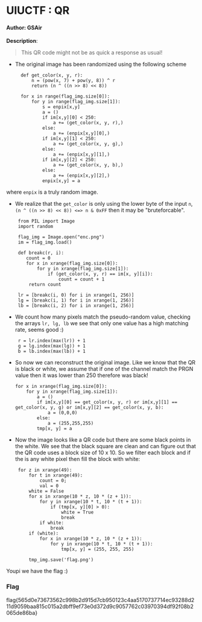 # UIUCTF : QR

#### Author: GSAir

**Description**:
> This QR code might not be as quick a response as usual!

- The original image has been randomized using the following scheme

        def get_color(x, y, r):
            n = (pow(x, 7) + pow(y, 8)) ^ r
            return (n ^ ((n >> 8) << 8))

        for x in range(flag_img.size[0]):
            for y in range(flag_img.size[1]):
                s = enpix[x,y]
                a = ()
                if im[x,y][0] < 250:
                    a += (get_color(x, y, r),)
                else:
                    a += (enpix[x,y][0],)
                if im[x,y][1] < 250:
                    a += (get_color(x, y, g),)
                else:
                    a += (enpix[x,y][1],)
                if im[x,y][2] < 250:
                    a += (get_color(x, y, b),)
                else:
                    a += (enpix[x,y][2],)
                enpix[x,y] = a


where `enpix` is a truly random image.

 - We realize that the `get_color` is only using the lower byte of the input `n`,  `(n ^ ((n >> 8) << 8)) <=> n & 0xFF` then it may be "bruteforcable".

        from PIL import Image
        import random

        flag_img = Image.open("enc.png")
        im = flag_img.load()

        def breakc(r, i):
           count = 0
           for x in xrange(flag_img.size[0]):
               for y in xrange(flag_img.size[1]):
                   if (get_color(x, y, r) == im[x, y][i]):
                       count = count + 1
            return count

        lr = [breakc(i, 0) for i in xrange(1, 256)]
        lg = [breakc(i, 1) for i in xrange(1, 256)]
        lb = [breakc(i, 2) for i in xrange(1, 256)]


 - We count how many pixels match the pseudo-random value, checking the arrays `lr, lg, lb` we see that only one value has a high matching rate, seems good :)

        r = lr.index(max(lr)) + 1
        g = lg.index(max(lg)) + 1
        b = lb.index(max(lb)) + 1

 -  So now we can reconstruct the original image. Like we know that the QR is black or white, we assume that if one of the channel match the PRGN value then it was lower than 250 therefore was black!

        for x in xrange(flag_img.size[0]):
            for y in xrange(flag_img.size[1]):
                a = ()
                if im[x,y][0] == get_color(x, y, r) or im[x,y][1] == get_color(x, y, g) or im[x,y][2] == get_color(x, y, b):
                    a = (0,0,0)
                else:
                    a = (255,255,255)
                tmp[x, y] = a

 - Now the image looks like a QR code but there are some black points in the white. We see that the black square are clean and can figure out that the QR code uses a block size of 10 x 10. So we filter each block and if the is any white pixel then fill the block with white:

        for z in xrange(49):
            for t in xrange(49):
                count = 0;
                val = 0
            white = False
            for x in xrange(10 * z, 10 * (z + 1)):
                for y in xrange(10 * t, 10 * (t + 1)):
                    if (tmp[x, y][0] > 0):
                        white = True
                        break
                if white:
                    break
            if (white):
                for x in xrange(10 * z, 10 * (z + 1)):
                    for y in xrange(10 * t, 10 * (t + 1)):
                        tmp[x, y] = (255, 255, 255)

            tmp_img.save('flag.png')

Youpi we have the flag :)

### Flag
flag{565d0e73673562c998b2d915d7cb950123c4aa5170737714ec93288d211d9059baa815c015a2dbff9ef73e0d372d9c9057762c03970394df92f08b2065de86ba}
